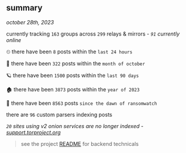 
## summary
_october 28th, 2023_

currently tracking `163` groups across `299` relays & mirrors - _`91` currently online_

⏲ there have been `8` posts within the `last 24 hours`

🦈 there have been `322` posts within the `month of october`

🪐 there have been `1500` posts within the `last 90 days`

🏚 there have been `3873` posts within the `year of 2023`

🦕 there have been `8563` posts `since the dawn of ransomwatch`

there are `96` custom parsers indexing posts

_`20` sites using v2 onion services are no longer indexed - [support.torproject.org](https://support.torproject.org/onionservices/v2-deprecation/)_

> see the project [README](https://github.com/joshhighet/ransomwatch#ransomwatch--) for backend technicals
